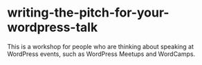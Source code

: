# writing-the-pitch-for-your-wordpress-talk
This is a workshop for people who are thinking about speaking at WordPress events, such as WordPress Meetups and WordCamps.
